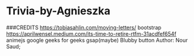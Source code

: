 # Trivia-by-Agnieszka



###CREDITS
https://tobiasahlin.com/moving-letters/
bootstrap
https://aprilwensel.medium.com/its-time-to-retire-rtfm-31acdfef654f
animejs
google
geeks for geeks
gsap(maybe)
Blubby button Author: Nour Saud;